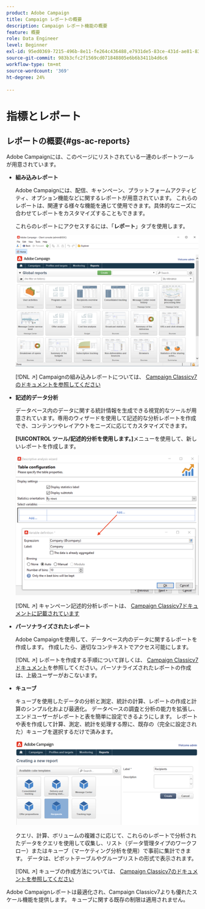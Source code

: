 ```yaml
---
product: Adobe Campaign
title: Campaign レポートの概要
description: Campaign レポート機能の概要
feature: 概要
role: Data Engineer
level: Beginner
exl-id: 95ed0369-7215-496b-8e11-fe264c436488,e7931de5-83ce-431d-ae81-83793d257550
source-git-commit: 983b3cfc2f1569cd071848805e6b6b3411b4d6c6
workflow-type: tm+mt
source-wordcount: '369'
ht-degree: 24%

---
```


# 指標とレポート

## レポートの概要{#gs-ac-reports}

Adobe Campaignには、このページにリストされている一連のレポートツールが用意されています。

* **組み込みレポート**

   Adobe Campaignには、配信、キャンペーン、プラットフォームアクティビティ、オプション機能などに関するレポートが用意されています。 これらのレポートは、関連する様々な機能を通じて使用できます。具体的なニーズに合わせてレポートをカスタマイズすることもできます。

   これらのレポートにアクセスするには、「**レポート**」タブを使用します。

   ![](assets/built-in-reports.png)

   [!DNL :arrow_upper_right:] Campaignの組み込みレポートについては、 [Campaign Classicv7のドキュメントを参照してください](https://experienceleague.adobe.com/docs/campaign-classic/using/reporting/accessing-built-in-reports/about-campaign-built-in-reports.html)

* **記述的データ分析**

   データベース内のデータに関する統計情報を生成できる視覚的なツールが用意されています。専用のウィザードを使用して記述的な分析レポートを作成でき、コンテンツやレイアウトをニーズに応じてカスタマイズできます。

   **[!UICONTROL ツール/記述的分析を使用します。]**&#x200B;メニューを使用して、新しいレポートを作成します。

   ![](assets/desc-analysis-report.png)

   [!DNL :arrow_upper_right:] キャンペーン記述的分析レポートは、 [Campaign Classicv7ドキュメントに記載されています](https://experienceleague.adobe.com/docs/campaign-classic/using/reporting/analyzing-populations/about-descriptive-analysis.html)

* **パーソナライズされたレポート**

   Adobe Campaignを使用して、データベース内のデータに関するレポートを作成します。 作成したら、適切なコンテキストでアクセス可能にします。

   [!DNL :arrow_upper_right:] レポートを作成する手順について詳しくは、 [Campaign Classicv7ドキュメント](https://experienceleague.adobe.com/docs/campaign-classic/using/reporting/creating-new-reports/about-reports-creation-in-campaign.html)を参照してください。パーソナライズされたレポートの作成は、上級ユーザーがおこないます。

* **キューブ**

   キューブを使用したデータの分析と測定、統計の計算、レポートの作成と計算のシンプル化および最適化。  データベースの調査と分析の能力を拡張し、エンドユーザーがレポートと表を簡単に設定できるようにします。 レポートや表を作成して計算、測定、統計を処理する際に、既存の（完全に設定された）キューブを選択するだけで済みます。

   ![](assets/create-a-report.png)

   クエリ、計算、ボリュームの複雑さに応じて、これらのレポートで分析されたデータをクエリを使用して収集し、リスト（データ管理タイプのワークフロー）またはキューブ（マーケティング分析を使用）で事前に集計できます。 データは、ピボットテーブルやグループリストの形式で表示されます。

   [!DNL :arrow_upper_right:] キューブの作成方法については、 [Campaign Classicv7のドキュメントを参照してください](https://experienceleague.adobe.com/docs/campaign-classic/using/reporting/designing-reports-with-cubes/about-cubes.html)


Adobe Campaignレポートは最適化され、Campaign Classicv7よりも優れたスケール機能を提供します。 キューブに関する既存の制限は適用されません。

